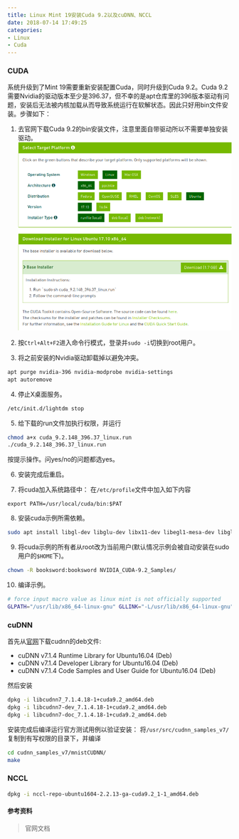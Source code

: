 ```yaml
---
title: Linux Mint 19安装Cuda 9.2以及cuDNN、NCCL
date: 2018-07-14 17:49:25
categories:
- Linux
- Cuda
---
```


### CUDA
系统升级到了Mint 19需要重新安装配置Cuda，同时升级到Cuda 9.2。Cuda 9.2需要Nvidia的驱动版本至少是396.37，但不幸的是apt仓库里的396版本驱动有问题，安装后无法被内核加载从而导致系统运行在软解状态。因此只好用bin文件安装。步骤如下：

1. 去官网下载Cuda 9.2的bin安装文件，注意里面自带驱动所以不需要单独安装驱动。
![](cuda-9-2-installation-on-Linux-mint-19/downloadconfig.png)

2. 按`Ctrl+Alt+F2`进入命令行模式，登录并`sudo -i`切换到root用户。
3. 将之前安装的Nvidia驱动卸载掉以避免冲突。
```bash
apt purge nvidia-396 nvidia-modprobe nvidia-settings
apt autoremove
```

4. 停止X桌面服务。
```bash
/etc/init.d/lightdm stop
```

5. 给下载的run文件加执行权限，并运行
```bash
chmod a+x cuda_9.2.148_396.37_linux.run
./cuda_9.2.148_396.37_linux.run
```
按提示操作。问yes/no的问题都选yes。

6. 安装完成后重启。

7. 将cuda加入系统路径中：
在`/etc/profile`文件中加入如下内容
```
export PATH=/usr/local/cuda/bin:$PAT
```


8. 安装cuda示例所需依赖。
```bash
sudo apt install libgl-dev libglu-dev libx11-dev libegl1-mesa-dev libgles2-mesa-dev libmpich-dev
```

9. 将cuda示例的所有者从root改为当前用户(默认情况示例会被自动安装在sudo用户的`$HOME`下)。
```bash
chown -R booksword:booksword NVIDIA_CUDA-9.2_Samples/
```

10. 编译示例。
```bash
# force input macro value as linux mint is not officially supported
GLPATH="/usr/lib/x86_64-linux-gnu" GLLINK="-L/usr/lib/x86_64-linux-gnu" DFLT_PATH="/usr/lib" EGLLIB="/usr/lib/x86_64-linux-gnu" GLESLIB="/usr/lib/x86_64-linux-gnu" make -j6
```

### cuDNN
首先从[官网](https://developer.nvidia.com/rdp/cudnn-download)下载cudnn的deb文件:
- cuDNN v7.1.4 Runtime Library for Ubuntu16.04 (Deb)
- cuDNN v7.1.4 Developer Library for Ubuntu16.04 (Deb)
- cuDNN v7.1.4 Code Samples and User Guide for Ubuntu16.04 (Deb)

然后安装
```bash
dpkg -i libcudnn7_7.1.4.18-1+cuda9.2_amd64.deb
dpkg -i libcudnn7-dev_7.1.4.18-1+cuda9.2_amd64.deb
dpkg -i libcudnn7-doc_7.1.4.18-1+cuda9.2_amd64.deb
```
安装完成后编译运行官方测试用例以验证安装：
将`/usr/src/cudnn_samples_v7/`复制到有写权限的目录下，并编译
```bash
cd cudnn_samples_v7/mnistCUDNN/
make
```

### NCCL
```bash
dpkg -i nccl-repo-ubuntu1604-2.2.13-ga-cuda9.2_1-1_amd64.deb
```

#### 参考资料
> 官网文档
